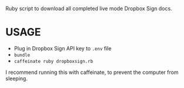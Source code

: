 Ruby script to download all completed live mode Dropbox Sign docs.

# USAGE

- Plug in Dropbox Sign API key to `.env` file
- `bundle`
- `caffeinate ruby dropboxsign.rb`

I recommend running this with caffeinate, to prevent the computer from sleeping.
